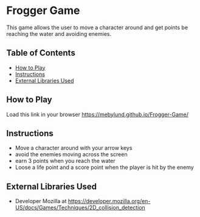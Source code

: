 # Frogger Game
This game allows the user to move a character around and get points be reaching the water and avoiding enemies.

## Table of Contents

* [How to Play](#how_to_play)
* [Instructions](#instructions)
* [External Libraries Used](#external_libraries_used)

## How to Play

Load this link in your browser https://mebylund.github.io/Frogger-Game/

## Instructions

* Move a character around with your arrow keys
* avoid the enemies moving across the screen
* earn 3 points when you reach the water
* Loose a life point and a score point when the player is hit by the enemy

## External Libraries Used

* Developer Mozilla at https://developer.mozilla.org/en-US/docs/Games/Techniques/2D_collision_detection

